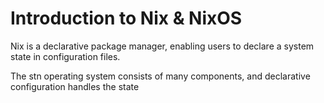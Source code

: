 # Introduction to Nix & NixOS

Nix is a declarative package manager, enabling users to declare a system state in configuration files.

The stn operating system consists of many components, and declarative configuration handles the state